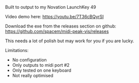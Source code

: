 Built to output to my Novation LaunchKey 49

Video demo here: https://youtu.be/7T36cBQyrSI


Download the exe from the releases section on github: https://github.com/spacem/midi-peak-vis/releases

This needs a lot of polish but may work for you if you are lucky.

Limitations:
* No configuration
* Only outputs to midi port #2
* Only tested on one keyboard
* Not really optimised

